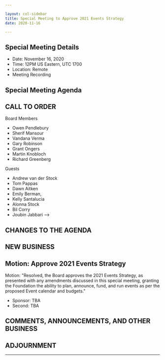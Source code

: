 ```yaml
---

layout: col-sidebar
title: Special Meeting to Approve 2021 Events Strategy
date: 2020-11-16

---
```


## Special Meeting Details

- Date: November 16, 2020
- Time: 12PM US Eastern, UTC 1700 
- Location: Remote
- Meeting Recording 

## Special Meeting Agenda

## CALL TO ORDER

Board Members
- Owen Pendlebury
- Sherif Mansour
- Vandana Verma
- Gary Robinson
- Grant Ongers
- Martin Knobloch
- Richard Greenberg

Guests
- Andrew van der Stock
- Tom Pappas
- Dawn Aitken
- Emily Berman,
- Kelly Santalucia
- Alonna Stock
- Bil Corry
- Joubin Jabbari 
-->

## CHANGES TO THE AGENDA

## NEW BUSINESS

## Motion: Approve 2021 Events Strategy

Motion: "Resolved, the Board approves the 2021 Events Strategy, as presented with any amendments discussed in this special meeting, granting the Foundation the ability to plan, announce, fund, and run events as per the proposed Event calendar and budgets."

- Sponsor: TBA
- Second: TBA

## COMMENTS, ANNOUNCEMENTS, AND OTHER BUSINESS

## ADJOURNMENT

***
